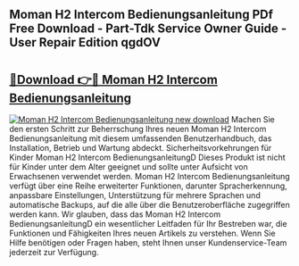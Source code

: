 ## Moman H2 Intercom Bedienungsanleitung PDf Free Download - Part-Tdk Service Owner Guide - User Repair Edition qgdOV

# <h2><a href="http://df4ugz.blite.top/?on=Moman+H2+Intercom+Bedienungsanleitung">🔗Download 👉🔴 Moman H2 Intercom Bedienungsanleitung</a></h2>

[![Moman H2 Intercom Bedienungsanleitung new download](https://i.imgur.com/lujVjoI.png)](http://df4ugz.blite.top/?on=Moman+H2+Intercom+Bedienungsanleitung)
Machen Sie den ersten Schritt zur Beherrschung Ihres neuen Moman H2 Intercom Bedienungsanleitung mit diesem umfassenden Benutzerhandbuch, das Installation, Betrieb und Wartung abdeckt. Sicherheitsvorkehrungen für Kinder Moman H2 Intercom BedienungsanleitungD Dieses Produkt ist nicht für Kinder unter dem Alter geeignet und sollte unter Aufsicht von Erwachsenen verwendet werden. Moman H2 Intercom Bedienungsanleitung verfügt über eine Reihe erweiterter Funktionen, darunter Spracherkennung, anpassbare Einstellungen, Unterstützung für mehrere Sprachen und automatische Backups, auf die alle über die Benutzeroberfläche zugegriffen werden kann. Wir glauben, dass das Moman H2 Intercom BedienungsanleitungD ein wesentlicher Leitfaden für Ihr Bestreben war, die Funktionen und Fähigkeiten Ihres neuen Artikels zu verstehen. Wenn Sie Hilfe benötigen oder Fragen haben, steht Ihnen unser Kundenservice-Team jederzeit zur Verfügung.
